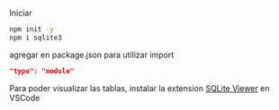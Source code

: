 Iniciar

```bash
npm init -y
npm i sqlite3
```

agregar en package.json para utilizar import

```json
"type": "module"
```

Para poder visualizar las tablas, instalar la extension
[SQLite Viewer](https://marketplace.visualstudio.com/items?itemName=qwtel.sqlite-viewer) en VSCode
